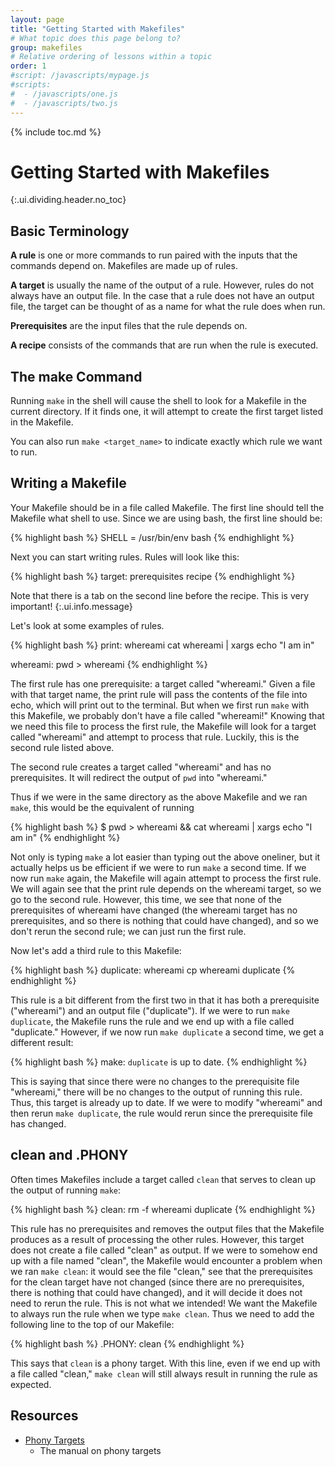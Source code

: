 ```yaml
---
layout: page
title: "Getting Started with Makefiles"
# What topic does this page belong to?
group: makefiles 
# Relative ordering of lessons within a topic
order: 1
#script: /javascripts/mypage.js
#scripts:
#  - /javascripts/one.js
#  - /javascripts/two.js
---
```



{% include toc.md %}

# Getting Started with Makefiles
{:.ui.dividing.header.no_toc}

## Basic Terminology

__A rule__ is one or more commands to run paired with the inputs that the
commands depend on. Makefiles are made up of rules.

__A target__ is usually the name of the output of a rule. However, rules do not
always have an output file. In the case that a rule does not have an output
file, the target can be thought of as a name for what the rule does when run.

__Prerequisites__ are the input files that the rule depends on.

__A recipe__ consists of the commands that are run when the rule is executed.

## The make Command

Running `make` in the shell will cause the shell to look for a Makefile in the
current directory. If it finds one, it will attempt to create the first target
listed in the Makefile.

You can also run `make <target_name>` to indicate exactly which rule we want to
run.

## Writing a Makefile

Your Makefile should be in a file called Makefile. The first line should tell
the Makefile what shell to use. Since we are using bash, the first line should
be:

{% highlight bash %}
SHELL = /usr/bin/env bash
{% endhighlight %}

Next you can start writing rules. Rules will look like this:

{% highlight bash %}
target: prerequisites
	recipe
{% endhighlight %}

Note that there is a tab on the second line before the recipe. This is very
important!
{:.ui.info.message}

Let's look at some examples of rules.

{% highlight bash %}
print: whereami
	cat whereami | xargs echo "I am in"

whereami:
	pwd > whereami
{% endhighlight %}

The first rule has one prerequisite: a target called "whereami." Given a file
with that target name, the print rule will pass the contents of the file into
echo, which will print out to the terminal. But when we first run `make` with
this Makefile, we probably don't have a file called "whereami!" Knowing that we
need this file to process the first rule, the Makefile will look for a target
called "whereami" and attempt to process that rule. Luckily, this is the second
rule listed above.

The second rule creates a target called "whereami" and has no prerequisites.
It will redirect the output of `pwd` into "whereami."

Thus if we were in the same directory as the above Makefile and we ran `make`,
this would be the equivalent of running

{% highlight bash %}
$ pwd > whereami && cat whereami | xargs echo "I am in"
{% endhighlight %}

Not only is typing `make` a lot easier than typing out the above oneliner, but
it actually helps us be efficient if we were to run `make` a second time. If we
now run `make` again, the Makefile will again attempt to process the first
rule. We will again see that the print rule depends on the whereami target,
so we go to the second rule. However, this time, we see that none of the 
prerequisites of whereami have changed (the whereami target has no
prerequisites, and so there is nothing that could have changed), and so we don't
rerun the second rule; we can just run the first rule.

Now let's add a third rule to this Makefile:

{% highlight bash %}
duplicate: whereami
	cp whereami duplicate
{% endhighlight %}

This rule is a bit different from the first two in that it has both a
prerequisite ("whereami") and an output file ("duplicate"). If we were to
run `make duplicate`, the Makefile runs the rule and we end up with a file
called "duplicate." However, if we now run `make duplicate` a second time,
we get a different result:

{% highlight bash %}
make: `duplicate` is up to date.
{% endhighlight %}

This is saying that since there were no changes to the prerequisite file
"whereami," there will be no changes to the output of running this rule. Thus,
this target is already up to date. If we were to modify "whereami" and then
rerun `make duplicate`, the rule would rerun since the prerequisite file has
changed.

## clean and .PHONY

Often times Makefiles include a target called `clean` that serves to clean up the
output of running `make`:

{% highlight bash %}
clean:
	rm -f whereami duplicate
{% endhighlight %}

This rule has no prerequisites and removes the output files that the Makefile
produces as a result of processing the other rules. However, this target does
not create a file called "clean" as output. If we were to somehow end up with a
file named "clean", the Makefile would encounter a problem when we ran
`make clean`: it would see the file "clean," see that the prerequisites for the
clean target have not changed (since there are no prerequisites, there is
nothing that could have changed), and it will decide it does not need to rerun
the rule. This is not what we intended! We want the Makefile to always run the
rule when we type `make clean`. Thus we need to add the following line to the
top of our Makefile:

{% highlight bash %}
.PHONY: clean
{% endhighlight %}

This says that `clean` is a phony target. With this line, even if we end up with
a file called "clean," `make clean` will still always result in running the
rule as expected.

## Resources

- [Phony Targets][phonytargets]
  - The manual on phony targets

[phonytargets]: https://www.gnu.org/software/make/manual/html_node/Phony-Targets.html
